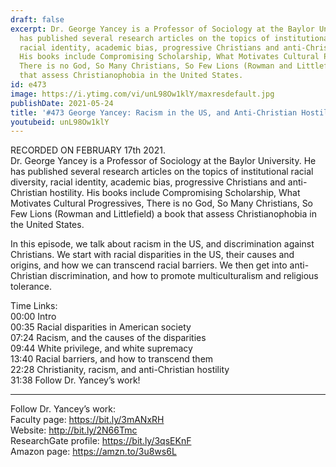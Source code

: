 ```yaml
---
draft: false
excerpt: Dr. George Yancey is a Professor of Sociology at the Baylor University. He
  has published several research articles on the topics of institutional racial diversity,
  racial identity, academic bias, progressive Christians and anti-Christian hostility.
  His books include Compromising Scholarship, What Motivates Cultural Progressives,
  There is no God, So Many Christians, So Few Lions (Rowman and Littlefield) a book
  that assess Christianophobia in the United States.
id: e473
image: https://i.ytimg.com/vi/unL98Ow1klY/maxresdefault.jpg
publishDate: 2021-05-24
title: '#473 George Yancey: Racism in the US, and Anti-Christian Hostility'
youtubeid: unL98Ow1klY
---
```

RECORDED ON FEBRUARY 17th 2021.  
Dr. George Yancey is a Professor of Sociology at the Baylor University. He has published several research articles on the topics of institutional racial diversity, racial identity, academic bias, progressive Christians and anti-Christian hostility. His books include Compromising Scholarship, What Motivates Cultural Progressives, There is no God, So Many Christians, So Few Lions (Rowman and Littlefield) a book that assess Christianophobia in the United States.

In this episode, we talk about racism in the US, and discrimination against Christians. We start with racial disparities in the US, their causes and origins, and how we can transcend racial barriers. We then get into anti-Christian discrimination, and how to promote multiculturalism and religious tolerance.

Time Links:  
00:00 Intro  
00:35  Racial disparities in American society  
07:24  Racism, and the causes of the disparities  
09:44  White privilege, and white supremacy  
13:40  Racial barriers, and how to transcend them  
22:28  Christianity, racism, and anti-Christian hostility  
31:38  Follow Dr. Yancey’s work!

---

Follow Dr. Yancey’s work:  
Faculty page: https://bit.ly/3mANxRH  
Website: http://bit.ly/2N66Tmc  
ResearchGate profile: https://bit.ly/3qsEKnF  
Amazon page: https://amzn.to/3u8ws6L
